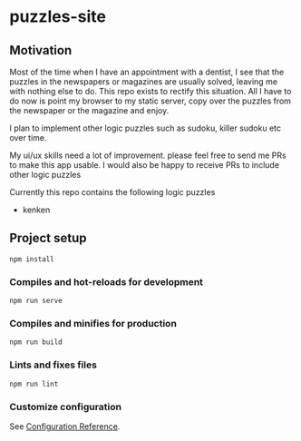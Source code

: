 # puzzles-site

## Motivation
Most of the time when I have an appointment with a dentist, I see that
the puzzles in the newspapers or magazines are usually solved, leaving me with nothing else to do.
This repo exists to rectify this situation.
All I have to do now is point my browser to my static server, copy over the puzzles from the newspaper or the magazine and enjoy.

I plan to implement other logic puzzles such as sudoku, killer sudoku etc over time.

My ui/ux skills need a lot of improvement.
please feel free to send me PRs to make this app usable.
I would also be happy to receive PRs to include other logic puzzles

Currently this repo contains the following logic puzzles
* kenken

## Project setup
```
npm install
```

### Compiles and hot-reloads for development
```
npm run serve
```

### Compiles and minifies for production
```
npm run build
```

### Lints and fixes files
```
npm run lint
```

### Customize configuration
See [Configuration Reference](https://cli.vuejs.org/config/).
